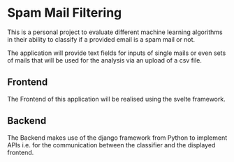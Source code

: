# Spam Mail Filtering

This is a personal project to evaluate different machine learning algorithms in their ability to classify if a provided email is a spam mail or not.

The application will provide text fields for inputs of single mails or even sets of mails that will be used for the analysis via an upload of a csv file.

## Frontend

The Frontend of this application will be realised using the svelte framework.

## Backend

The Backend makes use of the django framework from Python to implement APIs i.e. for the communication between the classifier and the displayed frontend.
